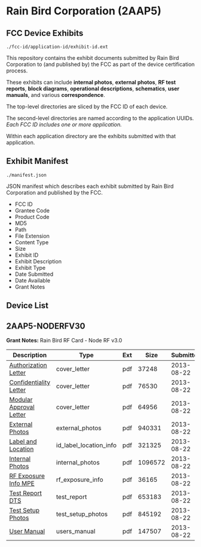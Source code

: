 # Rain Bird Corporation (2AAP5)
## FCC Device Exhibits

```
./fcc-id/application-id/exhibit-id.ext
```

This repository contains the exhibit documents submitted by Rain Bird Corporation to (and published by) the FCC as part of the device certification process.

These exhibits can include **internal photos**, **external photos**, **RF test reports**, **block diagrams**, **operational descriptions**, **schematics**, **user manuals**, and various **correspondence**.

The top-level directories are sliced by the FCC ID of each device.

The second-level directories are named according to the application UUIDs. *Each FCC ID includes one or more application.*

Within each application directory are the exhibits submitted with that application. 

## Exhibit Manifest

```
./manifest.json
```

JSON manifest which describes each exhibit submitted by Rain Bird Corporation and published by the FCC.

- FCC ID
- Grantee Code
- Product Code
- MD5
- Path
- File Extension
- Content Type
- Size
- Exhibit ID
- Exhibit Description
- Exhibit Type
- Date Submitted
- Date Available
- Grant Notes

## Device List
## 2AAP5-NODERFV30
**Grant Notes:** Rain Bird RF Card - Node RF v3.0

| Description | Type | Ext | Size | Submitted | Available |
| ----------- | ---- | --- | ---- | --------- | --------- |
| [Authorization Letter](2AAP5-NODERFV30/a1c109f7acd0b6ee407a8d582397bd44/2051284.pdf) | cover_letter | pdf | 37248 | 2013-08-22 | 2013-08-22 |
| [Confidentiality Letter](2AAP5-NODERFV30/a1c109f7acd0b6ee407a8d582397bd44/2051285.pdf) | cover_letter | pdf | 76530 | 2013-08-22 | 2013-08-22 |
| [Modular Approval Letter](2AAP5-NODERFV30/a1c109f7acd0b6ee407a8d582397bd44/2051286.pdf) | cover_letter | pdf | 64956 | 2013-08-22 | 2013-08-22 |
| [External Photos](2AAP5-NODERFV30/a1c109f7acd0b6ee407a8d582397bd44/2051288.pdf) | external_photos | pdf | 940331 | 2013-08-22 | 2014-02-18 |
| [Label and Location](2AAP5-NODERFV30/a1c109f7acd0b6ee407a8d582397bd44/2051290.pdf) | id_label_location_info | pdf | 321325 | 2013-08-22 | 2013-08-22 |
| [Internal Photos](2AAP5-NODERFV30/a1c109f7acd0b6ee407a8d582397bd44/2051289.pdf) | internal_photos | pdf | 1096572 | 2013-08-22 | 2014-02-18 |
| [RF Exposure Info MPE](2AAP5-NODERFV30/a1c109f7acd0b6ee407a8d582397bd44/2051293.pdf) | rf_exposure_info | pdf | 36165 | 2013-08-22 | 2013-08-22 |
| [Test Report DTS](2AAP5-NODERFV30/a1c109f7acd0b6ee407a8d582397bd44/2051295.pdf) | test_report | pdf | 653183 | 2013-08-22 | 2013-08-22 |
| [Test Setup Photos](2AAP5-NODERFV30/a1c109f7acd0b6ee407a8d582397bd44/2051296.pdf) | test_setup_photos | pdf | 845192 | 2013-08-22 | 2014-02-18 |
| [User Manual](2AAP5-NODERFV30/a1c109f7acd0b6ee407a8d582397bd44/2051297.pdf) | users_manual | pdf | 147507 | 2013-08-22 | 2014-02-18 |
